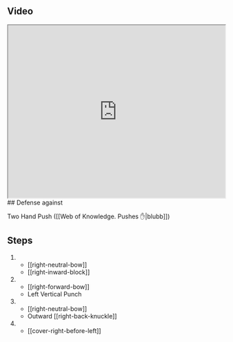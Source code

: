 ## Video

<iframe src="https://www.youtube.com/embed/IXZ6kr4VHQw?start=140&end=157" width="100%" height="400"></iframe>
## Defense against

Two Hand Push ([[Web of Knowledge. Pushes ✋|blubb]])
## Steps
1.  - [[right-neutral-bow]]
    - [[right-inward-block]]
2.  - [[right-forward-bow]]
    - Left Vertical Punch
3.  - [[right-neutral-bow]]
    - Outward [[right-back-knuckle]]
4.  - [[cover-right-before-left]]
